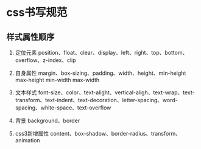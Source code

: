 # css书写规范


## 样式属性顺序

1. 定位元素
position、float、clear、display、left、right、top、bottom、overflow、z-index、clip

2. 自身属性
margin、box-sizing、padding、width、height、min-height max-height min-width max-width

3. 文本样式
font-size、color、text-alight、vertical-aligh、text-wrap、text-transform、text-indent、text-decoration、letter-spacing、word-spacing、white-space、text-overflow

4. 背景
background、border

5. css3新增属性
content、box-shadow、border-radius、transform、animation

